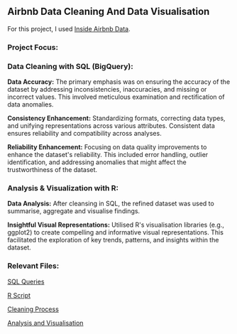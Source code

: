 ## Airbnb Data Cleaning And Data Visualisation

For this project, I used [Inside Airbnb Data](http://insideairbnb.com/get-the-data).

### Project Focus:

### Data Cleaning with SQL (BigQuery):

**Data Accuracy:** The primary emphasis was on ensuring the accuracy of the dataset by addressing inconsistencies, inaccuracies, and missing or incorrect values. This involved meticulous examination and rectification of data anomalies.

**Consistency Enhancement:** Standardizing formats, correcting data types, and unifying representations across various attributes. Consistent data ensures reliability and compatibility across analyses.

**Reliability Enhancement:** Focusing on data quality improvements to enhance the dataset's reliability. This included error handling, outlier identification, and addressing anomalies that might affect the trustworthiness of the dataset.

### Analysis & Visualization with R:

**Data Analysis:** After cleansing in SQL, the refined dataset was used to summarise, aggregate and visualise findings.

**Insightful Visual Representations:** Utilised R's visualisation libraries (e.g., ggplot2) to create compelling and informative visual representations. This facilitated the exploration of key trends, patterns, and insights within the dataset.

### Relevant Files:
[SQL Queries](https://github.com/TSWT133/Data-Analysis-Projects/blob/main/Airbnb%20Project/2.%20SQL%20queries)

[R Script](https://github.com/TSWT133/Data-Analysis-Projects/blob/main/Airbnb%20Project/3.%20R%20Script)

[Cleaning Process](https://github.com/TSWT133/Data-Analysis-Projects/blob/main/Airbnb%20Project/4.%20Cleaning%20Process.md)

[Analysis and Visualisation](https://github.com/TSWT133/Data-Analysis-Projects/blob/main/Airbnb%20Project/5.%20Analysis%20and%20Visualisation%20in%20R.md)
